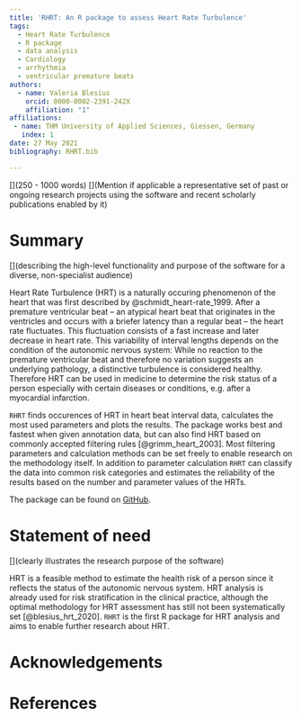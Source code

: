 ```yaml
---
title: 'RHRT: An R package to assess Heart Rate Turbulence'
tags:
  - Heart Rate Turbulence
  - R package
  - data analysis
  - Cardiology
  - arrhythmia
  - ventricular premature beats
authors:
  - name: Valeria Blesius
    orcid: 0000-0002-2391-242X
    affiliation: "1"
affiliations:
 - name: THM University of Applied Sciences, Giessen, Germany
   index: 1
date: 27 May 2021
bibliography: RHRT.bib

---
```


[](250 - 1000 words)
[](Mention if applicable a representative set of past or ongoing research projects using the software and recent scholarly publications enabled by it)

# Summary

[](describing the high-level functionality and purpose of the software for a diverse, non-specialist audience)

Heart Rate Turbulence (HRT) is a naturally occuring phenomenon of the heart that was first described by @schmidt_heart-rate_1999.
After a premature ventricular beat – an atypical heart beat that originates in the ventricles and occurs with a briefer latency than a regular beat – the heart rate fluctuates.
This fluctuation consists of a fast increase and later decrease in heart rate.
This variability of interval lengths depends on the condition of the autonomic nervous system:
While no reaction to the premature ventricular beat and therefore no variation suggests an underlying pathology, a distinctive turbulence is considered healthy.
Therefore HRT can be used in medicine to determine the risk status of a person especially with certain diseases or conditions, e.g. after a myocardial infarction.

``RHRT`` finds occurences of HRT in heart beat interval data, calculates the most used parameters and plots the results.
The package works best and fastest when given annotation data, but can also find HRT based on commonly accepted filtering rules [@grimm_heart_2003].
Most filtering parameters and calculation methods can be set freely to enable research on the methodology itself.
In addition to parameter calculation ``RHRT`` can classify the data into common risk categories and estimates the reliability of the results based on the number and parameter values of the HRTs.

The package can be found on [GitHub](https://github.com/VBlesius/RHRT).

# Statement of need

[](clearly illustrates the research purpose of the software)

HRT is a feasible method to estimate the health risk of a person since it reflects the status of the autonomic nervous system.
HRT analysis is already used for risk stratification in the clinical practice, although the optimal methodology for HRT assessment has still not been systematically set [@blesius_hrt_2020].
``RHRT`` is the first R package for HRT analysis and aims to enable further research about HRT.

# Acknowledgements


# References